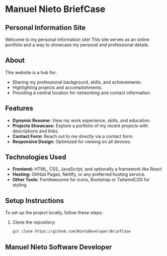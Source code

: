 # Manuel Nieto BriefCase

## Personal Information Site

Welcome to my personal information site! This site serves as an online portfolio and a way to showcase my personal and professional details.

## About

This website is a hub for:
- Sharing my professional background, skills, and achievements.
- Highlighting projects and accomplishments.
- Providing a central location for networking and contact information.

## Features

- **Dynamic Resume:** View my work experience, skills, and education.
- **Projects Showcase:** Explore a portfolio of my recent projects with descriptions and links.
- **Contact Form:** Reach out to me directly via a contact form.
- **Responsive Design:** Optimized for viewing on all devices.

## Technologies Used

- **Frontend:** HTML, CSS, JavaScript, and optionally a framework like React
- **Hosting:** GitHub Pages, Netlify, or any preferred hosting service.
- **Other Tools:** FontAwesome for icons, Bootstrap or TailwindCSS for styling.

## Setup Instructions

To set up the project locally, follow these steps:

1. Clone the repository:
   ```bash
   git clone https://github.com/NietoDeveloper/BriefCase

##  Manuel Nieto Software Developer 

 